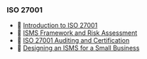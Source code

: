 ### ISO 27001

- 📗 [Introduction to ISO 27001](./introduction-to-iso-27001.md)
- 📗 [ISMS Framework and Risk Assessment](./isms-framework-implementation-and-risk-assessment.md)
- 📗 [ISO 27001 Auditing and Certification](./iso-27001-auditing-and-certification.md)
- 🧪 [Designing an ISMS for a Small Business](https://github.com/breatheco-de/implement-isms-iso-27001-to-small-business)

